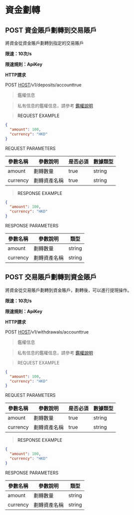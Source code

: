 # 資金劃轉

<h2 id="資金賬戶劃轉到交易賬戶"><font class="httpget">POST</font>  資金賬戶劃轉到交易賬戶</h2>

將資金從資金賬戶劃轉到指定的交易賬戶

**限速：10次/s**

**限速規則：ApiKey**

**HTTP請求**

POST [HOST](#HTTP-HOST)/v1/deposits/accounttrue


> 鑑權信息

> 私有信息的鑑權信息，請參考 [鑑權說明](#auth)


> <a name="ReeuestExample">REQUEST EXAMPLE</a>


```json
{
  "amount": 100,
  "currency": "HKD"
}
```

<aside>
REQUEST PARAMETERS
</aside>

| 參數名稱 | 參數說明 | 是否必須 | 數據類型 | 
| -------- | -------- | -------- | -------- | 
|amount|劃轉數量 |true|string||
|currency|劃轉資產名稱|true|string||


> <a name="ResonpseExample">RESPONSE EXAMPLE</a>

```json
{
  "amount": 100,
  "currency": "HKD"
}
```

<aside>
RESPONSE PARAMETERS
</aside>

| 參數名稱 | 參數說明 | 類型 | 
| -------- | -------- | ----- |
|amount|劃轉數量|string|
|currency|劃轉資產名稱|string|




<h2 id="交易賬戶劃轉到資金賬戶"><font class="httpget">POST</font>  交易賬戶劃轉到資金賬戶</h2>

將資金從交易賬戶劃轉到資金賬戶，劃轉後，可以進行提現操作。


**限速：10次/s**

**限速規則：ApiKey**

**HTTP請求**

POST [HOST](#HTTP-HOST)/v1/withdrawals/accounttrue


> 鑑權信息

> 私有信息的鑑權信息，請參考 [鑑權說明](#auth)


> REQUEST EXAMPLE

```json
{
  "amount": 100,
  "currency": "HKD"
}
```

<aside>
REQUEST PARAMETERS
</aside>

| 參數名稱 | 參數說明 | 是否必須 | 數據類型 | 
| -------- | -------- | -------- | -------- | 
|amount|劃轉數量 |true|string||
|currency|劃轉資產名稱|true|string||


> <a name="ResonpseExample">RESPONSE EXAMPLE</a>

```json
{
  "amount": 100,
  "currency": "HKD"
}
```

<aside>
RESPONSE PARAMETERS
</aside>

| 參數名稱 | 參數說明 | 類型 | 
| -------- | -------- | ----- |
|amount|劃轉數量|string|
|currency|劃轉資產名稱|string|
